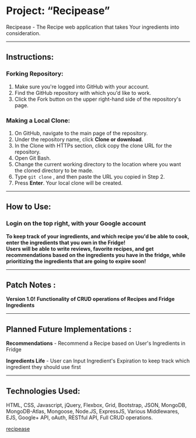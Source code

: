 # Project: “Recipease”

Recipease - The Recipe web application that takes Your ingredients into consideration. 

---

## **Instructions**:

### **Forking Repository**:

1. Make sure you're logged into GitHub with your account.
2. Find the GitHub repository with which you'd like to work.
3. Click the Fork button on the upper right-hand side of the repository's page.

### **Making a Local Clone**:

1. On GitHub, navigate to the main page of the repository.
2. Under the repository name, click **Clone or download**.
3. In the Clone with HTTPs section, click copy the clone URL for the repository.
4. Open Git Bash.
5. Change the current working directory to the location where you want the cloned directory to be made.
6. Type `git clone` , and then paste the URL you copied in Step 2.
7. Press **Enter**. Your local clone will be created.
   
---

## **How to Use**:

### Login on the top right, with your Google account

**To keep track of your ingredients, and which recipe you'd be able to cook, enter the ingredients that you own in the Fridge!**   
**Users will be able to write reviews, favorite recipes, and get recommendations based on the ingredients you have in the fridge, while prioritizing the ingredients that are going to expire soon!**

---

## **Patch Notes** : 

**Version 1.0!**
**Functionality of CRUD operations of Recipes and Fridge Ingredients**

---

## **Planned Future Implementations** :

**Recommendations** - Recommend a Recipe based on User's Ingredients in Fridge   

**Ingredients Life** - User can Input Ingredient's Expiration to keep track which ingredient they should use first
   
---

## **Technologies Used**: 

HTML, CSS, Javascript, jQuery, Flexbox, Grid, Bootstrap, JSON, MongoDB, MongoDB-Atlas, Mongoose, Node.JS, ExpressJS, Various Middlewares, EJS, Google+ API, oAuth, RESTful API, Full CRUD operations.

[recipease](https://simplestudios-recipease.herokuapp.com/)
